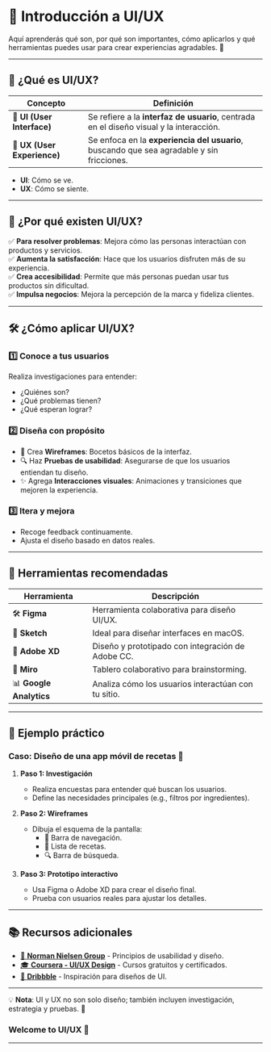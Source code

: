 # 🎨 Introducción a UI/UX

Aquí aprenderás qué son, por qué son importantes, cómo aplicarlos y qué herramientas puedes usar para crear experiencias agradables. 🚀

---

## 🧐 ¿Qué es UI/UX?

| **Concepto**                | **Definición**                                                                            |
| --------------------------- | ----------------------------------------------------------------------------------------- |
| 🎨 **UI (User Interface)**  | Se refiere a la **interfaz de usuario**, centrada en el diseño visual y la interacción.   |
| 🌟 **UX (User Experience)** | Se enfoca en la **experiencia del usuario**, buscando que sea agradable y sin fricciones. |

- **UI**: Cómo se ve.
- **UX**: Cómo se siente.

---

## 🤔 ¿Por qué existen UI/UX?

✅ **Para resolver problemas**: Mejora cómo las personas interactúan con productos y servicios.  
✅ **Aumenta la satisfacción**: Hace que los usuarios disfruten más de su experiencia.  
✅ **Crea accesibilidad**: Permite que más personas puedan usar tus productos sin dificultad.  
✅ **Impulsa negocios**: Mejora la percepción de la marca y fideliza clientes.

---

## 🛠️ ¿Cómo aplicar UI/UX?

### 1️⃣ **Conoce a tus usuarios**

Realiza investigaciones para entender:

- ¿Quiénes son?
- ¿Qué problemas tienen?
- ¿Qué esperan lograr?

### 2️⃣ **Diseña con propósito**

- 🎯 Crea **Wireframes**: Bocetos básicos de la interfaz.
- 🔍 Haz **Pruebas de usabilidad**: Asegurarse de que los usuarios entiendan tu diseño.
- ✨ Agrega **Interacciones visuales**: Animaciones y transiciones que mejoren la experiencia.

### 3️⃣ **Itera y mejora**

- Recoge feedback continuamente.
- Ajusta el diseño basado en datos reales.

---

## 🚀 Herramientas recomendadas

| **Herramienta**         | **Descripción**                                     |
| ----------------------- | --------------------------------------------------- |
| 🛠️ **Figma**            | Herramienta colaborativa para diseño UI/UX.         |
| 📐 **Sketch**           | Ideal para diseñar interfaces en macOS.             |
| 🔄 **Adobe XD**         | Diseño y prototipado con integración de Adobe CC.   |
| 🤝 **Miro**             | Tablero colaborativo para brainstorming.            |
| 📊 **Google Analytics** | Analiza cómo los usuarios interactúan con tu sitio. |

---

## 🌟 Ejemplo práctico

### Caso: Diseño de una app móvil de recetas 🍲

1. **Paso 1: Investigación**

   - Realiza encuestas para entender qué buscan los usuarios.
   - Define las necesidades principales (e.g., filtros por ingredientes).

2. **Paso 2: Wireframes**

   - Dibuja el esquema de la pantalla:
     - 🧭 Barra de navegación.
     - 📄 Lista de recetas.
     - 🔍 Barra de búsqueda.

3. **Paso 3: Prototipo interactivo**
   - Usa Figma o Adobe XD para crear el diseño final.
   - Prueba con usuarios reales para ajustar los detalles.

---

## 📚 Recursos adicionales

- [📘 **Norman Nielsen Group**](https://www.nngroup.com/) - Principios de usabilidad y diseño.
- [🎓 **Coursera - UI/UX Design**](https://www.coursera.org/) - Cursos gratuitos y certificados.
- [🎨 **Dribbble**](https://dribbble.com/) - Inspiración para diseños de UI.

---

💡 **Nota**: UI y UX no son solo diseño; también incluyen investigación, estrategia y pruebas. 🎉

### Welcome to UI/UX 🫡

---
